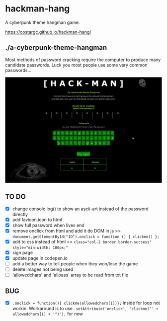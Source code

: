 # hackman-hang

A cyberpunk theme hangman game.

https://costargc.github.io/hackman-hang/

## ./a-cyberpunk-theme-hangman

Most methods of password cracking require the computer to produce many candidate passwords. Luck you most people use some very common passwords...

![Animation](images/hackman_animation.gif)

## TO DO

- [x] change console.log() to show an ascii-art instead of the password directly
- [x] add favicon.icon to html
- [x] show full password when lives end
- [x] remove onclick from html and add it do DOM in js >> ```document.getElementById("ID").onclick = function () { clickme() };```
- [x] add to css instead of html >> ```class="col-2 border border-success" style="min-width: 100px;"```
- [x] sign page
- [x] update page in codepen.io
- [ ] add a better way to tell people when they won/lose the game
- [ ] delete images not being used
- [ ] 'allowedchars' and 'allpass' array to be read from txt file

## BUG

- [x] ```.onclick = function(){ clickme(allowedchars[i])};``` inside for loop not workin. Workaround is to use ```.setAttribute('onclick', 'clickme("' + allowedchars[i] + '")');``` for now
